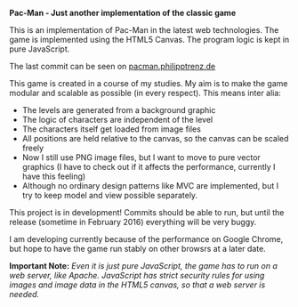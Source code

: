 __Pac-Man - Just another implementation of the classic game__

This is an implementation of Pac-Man in the latest web technologies. The game is implemented using the HTML5 Canvas. The program logic is kept in pure JavaScript.

The last commit can be seen on [pacman.philipptrenz.de](http://pacman.philipptrenz.de)

This game is created in a course of my studies. My aim is to make the game modular and scalable as possible (in every respect). This means inter alia:

* The levels are generated from a background graphic
* The logic of characters are independent of the level
* The characters itself get loaded from image files
* All positions are held relative to the canvas, so the canvas can be scaled freely
* Now I still use PNG image files, but I want to move to pure vector graphics (I have to check out if it affects the performance, currently I have this feeling) 
* Although no ordinary design patterns like MVC are implemented, but I try to keep model and view possible separately.

This project is in development! Commits should be able to run, but until the release (sometime in February 2016) everything will be very buggy.

I am developing currently because of the performance on Google Chrome, but hope to have the game run stably on other browsrs at a later date.


__Important Note:__ 
_Even it is just pure JavaScript, the game has to run on a web server, like Apache. JavaScript has strict security rules for using images and image data in the HTML5 canvas, so that a web server is needed._
